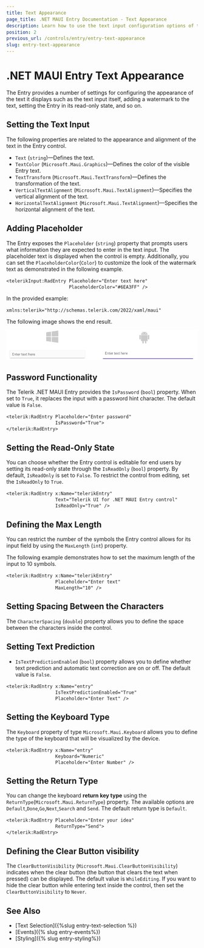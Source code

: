 ```yaml
---
title: Text Appearance
page_title: .NET MAUI Entry Documentation - Text Appearance
description: Learn how to use the text input configuration options of the Telerik UI for .NET MAUI Entry control and show a placeholder, set the read-only state, define the max length of the input, and more.
position: 2
previous_url: /controls/entry/entry-text-appearance
slug: entry-text-appearance
---
```


# .NET MAUI Entry Text Appearance

The Entry provides a number of settings for configuring the appearance of the text it displays such as the text input itself, adding a watermark to the text, setting the Entry in its read-only state, and so on.

## Setting the Text Input

The following properties are related to the appearance and alignment of the text in the Entry control.

* `Text` (`string`)&mdash;Defines the text.
* `TextColor` (`Microsoft.Maui.Graphics`)&mdash;Defines the color of the visible Entry text.
* `TextTransform` (`Microsoft.Maui.TextTransform`)&mdash;Defines the transformation of the text.
* `VerticalTextAlignment` (`Microsoft.Maui.TextAlignment`)&mdash;Specifies the vertical alignment of the text.
* `HorizontalTextAlignment` (`Microsoft.Maui.TextAlignment`)&mdash;Specifies the horizontal alignment of the text.

## Adding Placeholder

The Entry exposes the `Placeholder` (`string`) property that prompts users what information they are expected to enter in the text input. The placeholder text is displayed when the control is empty. Additionally, you can set the `PlaceholderColor`(`Color`) to customize the look of the watermark text as demonstrated in the following example.

```XAML
<telerikInput:RadEntry Placeholder="Enter text here"
					   PlaceholderColor="#6EA3FF" />
```

In the provided example:

```XAML
xmlns:telerik="http://schemas.telerik.com/2022/xaml/maui"
```

The following image shows the end result.

![Entry with Watermark](images/entry_getting_started.png)

## Password Functionality

The Telerik .NET MAUI Entry provides the `IsPassword` (`bool`) property. When set to `True`, it replaces the input with a password hint character. The default value is `False`.

```XAML
<telerik:RadEntry Placeholder="Enter password"
                  IsPassword="True">
</telerik:RadEntry>
```

## Setting the Read-Only State

You can choose whether the Entry control is editable for end users by setting its read-only state through the `IsReadOnly` (`bool`) property. By default, `IsReadOnly` is set to `False`. To restrict the control from editing, set the `IsReadOnly` to `True`.

```XAML
<telerik:RadEntry x:Name="telerikEntry"
				  Text="Telerik UI for .NET MAUI Entry control"
				  IsReadOnly="True" />
```

## Defining the Max Length

You can restrict the number of the symbols the Entry control allows for its input field by using the `MaxLength` (`int`) property.

The following example demonstrates how to set the maximum length of the input to 10 symbols.

```XAML
<telerik:RadEntry x:Name="telerikEntry"
				  Placeholder="Enter text"
				  MaxLength="10" />
```

## Setting Spacing Between the Characters

The `CharacterSpacing` (`double`) property allows you to define the space between the characters inside the control.

## Setting Text Prediction

* `IsTextPredictionEnabled` (`bool`) property allows you to define whether text prediction and automatic text correction are on or off. The default value is `False`. 

```XAML
<telerik:RadEntry x:Name="entry"
				  IsTextPredictionEnabled="True"
				  Placeholder="Enter Text" />
```

## Setting the Keyboard Type

The `Keyboard` property of type `Microsoft.Maui.Keyboard` allows you to define the type of the keyboard that will be visualized by the device.

```XAML
<telerik:RadEntry x:Name="entry"
				  Keyboard="Numeric"
				  Placeholder="Enter Number" />
```

## Setting the Return Type

You can change the keyboard **return key type** using the `ReturnType`(`Microsoft.Maui.ReturnType`) property. The available options are `Default`,`Done`,`Go`,`Next`,`Search` and `Send`. The default return type is `Default`.

```XAML
<telerik:RadEntry Placeholder="Enter your idea" 
                  ReturnType="Send">
</telerik:RadEntry>
```

## Defining the Clear Button visibility

The `ClearButtonVisibility` (`Microsoft.Maui.ClearButtonVisibility`) indicates when the clear button (the button that clears the text when pressed) can be displayed. The default value is `WhileEditing`. 
If you want to hide the clear button while entering text inside the control, then set the `ClearButtonVisibility` to `Never`.

## See Also

- [Text Selection]({%slug entry-text-selection %})
- [Events]({% slug entry-events%})
- [Styling]({% slug entry-styling%})
